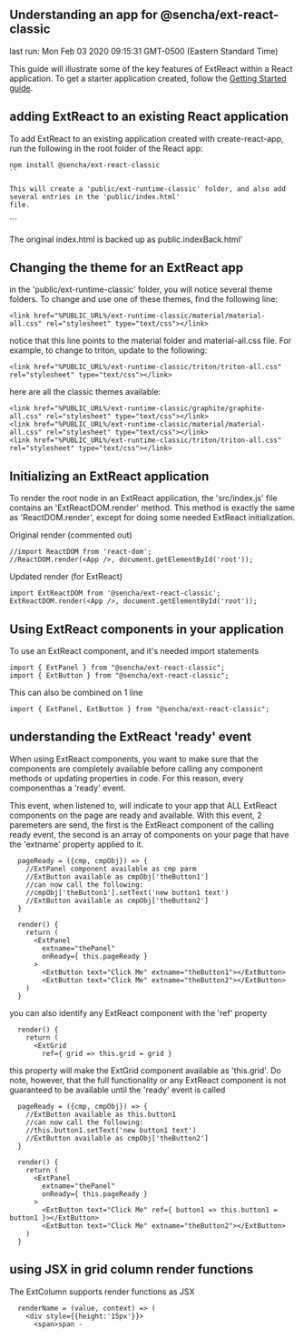 ## Understanding an app for @sencha/ext-react-classic

last run: Mon Feb 03 2020 09:15:31 GMT-0500 (Eastern Standard Time)

This guide will illustrate some of the key features of ExtReact within a React application.
To get a starter application created,
follow the [Getting Started guide](https://github.com/sencha/ext-react/blob/ext-react-7.1.1/packages/ext-react-classic/GETTING_STARTED.md).

## adding ExtReact to an existing React application

To add ExtReact to an existing application created with create-react-app, run the following
in the root folder of the React app:

```
npm install @sencha/ext-react-classic
``

This will create a 'public/ext-runtime-classic' folder, and also add several entries in the 'public/index.html'
file.

```
<script src="%PUBLIC_URL%/ext-runtime-classic/classic.engine.js"></script>
<link href="%PUBLIC_URL%/ext-runtime-classic/material/material-all.css" rel="stylesheet" type="text/css"></link>
```

The original index.html is backed up as public.indexBack.html'


## Changing the theme for an ExtReact app

in the 'public/ext-runtime-classic' folder, you will notice several theme folders.  To change
and use one of these themes, find the following line:

```
<link href="%PUBLIC_URL%/ext-runtime-classic/material/material-all.css" rel="stylesheet" type="text/css"></link>
```

notice that this line points to the material folder and material-all.css file.  For example, to change to triton, update to the following:

```
<link href="%PUBLIC_URL%/ext-runtime-classic/triton/triton-all.css" rel="stylesheet" type="text/css"></link>
```


here are all the classic themes available:

```
<link href="%PUBLIC_URL%/ext-runtime-classic/graphite/graphite-all.css" rel="stylesheet" type="text/css"></link>
<link href="%PUBLIC_URL%/ext-runtime-classic/material/material-all.css" rel="stylesheet" type="text/css"></link>
<link href="%PUBLIC_URL%/ext-runtime-classic/triton/triton-all.css" rel="stylesheet" type="text/css"></link>

```





## Initializing an ExtReact application

To render the root node in an ExtReact application, the 'src/index.js' file contains
an 'ExtReactDOM.render' method.  This method is exactly the same as 'ReactDOM.render', except for
doing some needed ExtReact initialization.

Original render (commented out)
```
//import ReactDOM from 'react-dom';
//ReactDOM.render(<App />, document.getElementById('root'));
```

Updated render (for ExtReact)
```
import ExtReactDOM from '@sencha/ext-react-classic';
ExtReactDOM.render(<App />, document.getElementById('root'));
```

## Using ExtReact components in your application

To use an ExtReact component, and it's needed import statements

```
import { ExtPanel } from "@sencha/ext-react-classic";
import { ExtButton } from "@sencha/ext-react-classic";
```

This can also be combined on 1 line

```
import { ExtPanel, ExtButton } from "@sencha/ext-react-classic";
```

## understanding the ExtReact 'ready' event

When using ExtReact components, you want to make sure that the components are completely available
before calling any component methods or updating properties in code.
For this reason, every componenthas a 'ready' event.

This event, when listened to, will indicate to your app that ALL ExtReact components on the page are
ready and available.  With this event, 2 paremeters are send, the first is the ExtReact component of
the calling ready event,
the second is an array of components on your page that have the 'extname' property applied to it.

```
  pageReady = ({cmp, cmpObj}) => {
    //ExtPanel component available as cmp parm
    //ExtButton available as cmpObj['theButton1']
    //can now call the following:
    //cmpObj['theButton1'].setText('new button1 text')
    //ExtButton available as cmpObj['theButton2']
  }

  render() {
    return (
      <ExtPanel
        extname="thePanel"
        onReady={ this.pageReady }
      >
        <ExtButton text="Click Me" extname="theButton1"></ExtButton>
        <ExtButton text="Click Me" extname="theButton2"></ExtButton>
    )
  }
```

you can also identify any ExtReact component with the 'ref' property

```
  render() {
    return (
      <ExtGrid
        ref={ grid => this.grid = grid }
```

this property will make the ExtGrid component available as 'this.grid'.  Do note, however, that the
full functionality or any ExtReact component is not guaranteed to be available until the 'ready' event is called

```
  pageReady = ({cmp, cmpObj}) => {
    //ExtButton available as this.button1
    //can now call the following:
    //this.button1.setText('new button1 text')
    //ExtButton available as cmpObj['theButton2']
  }

  render() {
    return (
      <ExtPanel
        extname="thePanel"
        onReady={ this.pageReady }
      >
        <ExtButton text="Click Me" ref={ button1 => this.button1 = button1 }></ExtButton>
        <ExtButton text="Click Me" extname="theButton2"></ExtButton>
    )
  }
```

## using JSX in grid column render functions

The ExtColumn supports render functions as JSX

```
  renderName = (value, context) => (
    <div style={{height:'15px'}}>
      <span>span - 